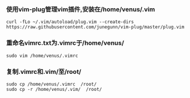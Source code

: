 ### 使用vim-plug管理vim插件,安装在/home/venus/.vim
```
curl -fLo ~/.vim/autoload/plug.vim --create-dirs https://raw.githubusercontent.com/junegunn/vim-plug/master/plug.vim
```
### 重命名vimrc.txt为.vimrc于/home/venus/
```
sudo vim /home/venus/.vimrc
```
### 复制.vimrc和.vim/至/root/

```
sudo cp /home/venus/.vimrc  /root/
sudo cp -r /home/venus/.vim/  /root/
```
